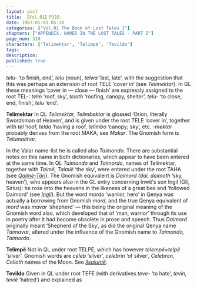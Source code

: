 ```yaml
---
layout: post
title: 【Vol.01】P310.
date: 1983-01-01 05:10
categories: ["Vol.01 The Book of Lost Tales I"]
chapters: ["APPENDIX. NAMES IN THE LOST TALES - PART I"]
page_num: 310
characters: ['Telimektar', 'Telimpë', 'Tevildo']
tags: 
description: 
published: true
---
```


<p style="text-indent: 0;">
<I>telu-</I> ‘to finish, end’, <I>telu</I> (noun), <I>telwa</I> ‘last, late’, with the suggestion that this was perhaps an extension of root TELE ‘cover in’ (see <I>Telimektar</I>). In GL these meanings ‘cover in — close — finish’ are expressly assigned to the root TEL-: <I>telm</I> ‘roof, sky’, <I>teloth</I> ‘roofing, canopy, shelter’, <I>telu-</I> ‘to close, end, finish’, <I>telu</I> ‘end’.
</p>

<B>Telimektar</B>   In QL <I>Telimektar, Telimbektar</I> is glossed ‘Orion, literally Swordsman of Heaven’, and is given under the root TELE ‘cover in’, together with <I>tel</I> ‘roof, <I>telda</I> ‘having a roof, <I>telimbo</I> ‘canopy; sky’, etc. <I>-mektar</I> probably derives from the root MAKA, see <I>Makar</I>. The Gnomish form is <I>Telumaithar</I>.

In the Valar name-list he is called also <I>Taimondo</I>. There are substantial notes on this name in both dictionaries, which appear to have been entered at the same time. In QL <I>Taimondo</I> and <I>Taimordo</I>, names of Telimektar, together with <I>Taimë, Taimië</I> ‘the sky’, were entered under the root TAHA (see <I>[Qalmë-Tárí]({{site.baseurl}}/characters#Qalmë-Tárí)</I>). The Gnomish equivalent is <I>Daimord (dai, daimoth</I> ‘sky, heaven’), who appears also in the GL entry concerning Inwë's son Ingil (Gil, Sirius): he rose into the heavens in the likeness of a great bee and ‘followed Daimord’ (see <I>[Ingil]({{site.baseurl}}/characters#Ingil)</I>). But the word <I>mordo</I> ‘warrior, hero’ in Qenya was actually a borrowing from Gnomish <I>mord</I>, and the true Qenya equivalent of <I>mord</I> was <I>mavar</I> ‘shepherd’ — this being the original meaning of the Gnomish word also, which developed that of ‘man, warrior’ through its use in poetry after it had become obsolete in prose and speech. Thus <I>Daimord</I> originally meant ‘Shepherd of the Sky’, as did the original Qenya name <I>Taimavar</I>, altered under the influence of the Gnomish name to <I>Taimondo, Taimordo</I>.

<B>Telimpë</B>  Not in QL under root TELPE, which has however <I>telempë=telpë</I> ‘silver’. Gnomish words are <I>celeb</I> ‘silver’, <I>celebrin</I> ‘of silver’, <I>Celebron, Celioth</I> names of the Moon. See <I>[Ilsaluntë]({{site.baseurl}}/characters#Ilsaluntë)</I>.

<B>Tevildo</B>   Given in QL under root TEFE (with derivatives <I>teve-</I> ‘to hate’, <I>tevin, tevië</I> ‘hatred’) and explained as


